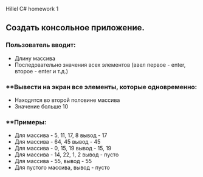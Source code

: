 Hillel C# homework 1

## **Создать консольное приложение.**


### **Пользователь вводит:**

- Длину массива  
- Последовательно значения всех элементов (ввел первое - enter, второе - enter и т.д.)  


### **Вывести на экран все элементы, которые одновременно:

- Находятся во второй половине массива
- Значение больше 10


### **Примеры:

- Для массива - 5, 11, 17, 8 вывод - 17
- Для массива - 64, 45 вывод - 45
- Для массива - 0, 15, 19 вывод - 15, 19
- Для массива - 14, 22, 1, 2 вывод - пусто
- Для массива - 55, вывод - 55
- Для пустого массива, вывод - пусто
